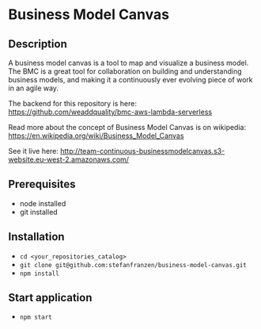 # Business Model Canvas

## Description
A business model canvas is a tool to map and visualize a business model. The BMC is a great tool for collaboration on building and understanding business models, and making it a continuously ever evolving piece of work in an agile way.

The backend for this repository is here: https://github.com/weaddquality/bmc-aws-lambda-serverless

Read more about the concept of Business Model Canvas is on wikipedia: https://en.wikipedia.org/wiki/Business_Model_Canvas

See it live here: http://team-continuous-businessmodelcanvas.s3-website.eu-west-2.amazonaws.com/

## Prerequisites
- node installed
- git installed

## Installation
- `cd <your_repositories_catalog>`
- `git clone git@github.com:stefanfranzen/business-model-canvas.git`
- `npm install`

## Start application
- `npm start`
